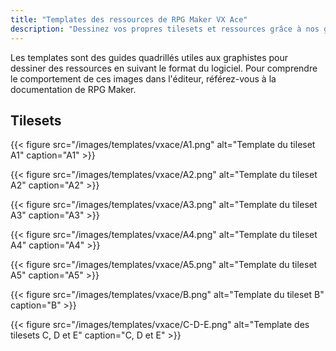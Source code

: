 ```yaml
---
title: "Templates des ressources de RPG Maker VX Ace"
description: "Dessinez vos propres tilesets et ressources grâce à nos guides quadrillés spécialement pour RPG Maker VX Ace. Téléchargez des images de template."
---
```


Les templates sont des guides quadrillés utiles aux graphistes pour dessiner des ressources en suivant le format du logiciel. Pour comprendre le comportement de ces images dans l'éditeur, référez-vous à la documentation de RPG Maker.

## Tilesets

{{< figure src="/images/templates/vxace/A1.png" alt="Template du tileset A1" caption="A1" >}}
<p>
{{< figure src="/images/templates/vxace/A2.png" alt="Template du tileset A2" caption="A2" >}}
<p>
{{< figure src="/images/templates/vxace/A3.png" alt="Template du tileset A3" caption="A3" >}}
<p>
{{< figure src="/images/templates/vxace/A4.png" alt="Template du tileset A4" caption="A4" >}}
<p>
{{< figure src="/images/templates/vxace/A5.png" alt="Template du tileset A5" caption="A5" >}}
<p>
{{< figure src="/images/templates/vxace/B.png" alt="Template du tileset B" caption="B" >}}
<p>
{{< figure src="/images/templates/vxace/C-D-E.png" alt="Template des tilesets C, D et E" caption="C, D et E" >}}
